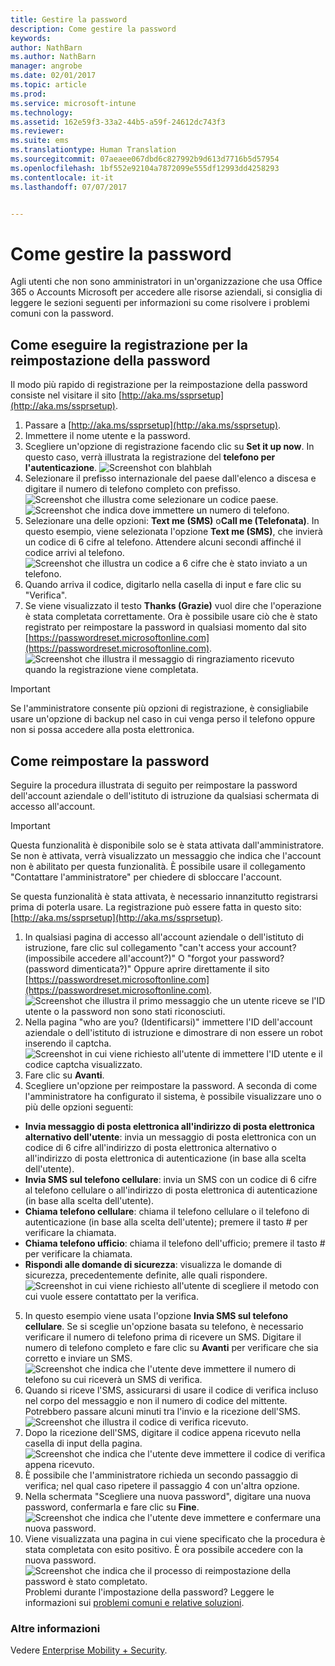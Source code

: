```yaml
---
title: Gestire la password
description: Come gestire la password
keywords: 
author: NathBarn
ms.author: NathBarn
manager: angrobe
ms.date: 02/01/2017
ms.topic: article
ms.prod: 
ms.service: microsoft-intune
ms.technology: 
ms.assetid: 162e59f3-33a2-44b5-a59f-24612dc743f3
ms.reviewer: 
ms.suite: ems
ms.translationtype: Human Translation
ms.sourcegitcommit: 07aeaee067dbd6c827992b9d613d7716b5d57954
ms.openlocfilehash: 1bf552e92104a7872099e555df12993dd4258293
ms.contentlocale: it-it
ms.lasthandoff: 07/07/2017


---
```


# <a name="how-to-manage-your-own-password"></a>Come gestire la password

Agli utenti che non sono amministratori in un'organizzazione che usa Office 365 o Accounts Microsoft per accedere alle risorse aziendali, si consiglia di leggere le sezioni seguenti per informazioni su come risolvere i problemi comuni con la password.

## <a name="how-to-register-for-password-reset"></a>Come eseguire la registrazione per la reimpostazione della password
Il modo più rapido di registrazione per la reimpostazione della password consiste nel visitare il sito [http://aka.ms/ssprsetup](http://aka.ms/ssprsetup).

1.  Passare a [http://aka.ms/ssprsetup](http://aka.ms/ssprsetup).
2.  Immettere il nome utente e la password.
3.  Scegliere un'opzione di registrazione facendo clic su **Set it up now**. In questo caso, verrà illustrata la registrazione del **telefono per l'autenticazione**.
![Screenshot con blahblah](./media/ft-mngPW-1-setup.png)
4.  Selezionare il prefisso internazionale del paese dall'elenco a discesa e digitare il numero di telefono completo con prefisso.
![Screenshot che illustra come selezionare un codice paese. ](./media/ft-mngPW-2-enterNumber.png)![Screenshot che indica dove immettere un numero di telefono.](./media/ft-mngPW-3-enterNumber2.png)
5.  Selezionare una delle opzioni: **Text me (SMS)** o**Call me (Telefonata)**. In questo esempio, viene selezionata l'opzione **Text me (SMS)**, che invierà un codice di 6 cifre al telefono. Attendere alcuni secondi affinché il codice arrivi al telefono.
![Screenshot che illustra un codice a 6 cifre che è stato inviato a un telefono.](./media/ft-mngPW-4-textCode.png)
6.  Quando arriva il codice, digitarlo nella casella di input e fare clic su "Verifica".
7.  Se viene visualizzato il testo **Thanks (Grazie)** vuol dire che l'operazione è stata completata correttamente. Ora è possibile usare ciò che è stato registrato per reimpostare la password in qualsiasi momento dal sito [https://passwordreset.microsoftonline.com](https://passwordreset.microsoftonline.com).
![Screenshot che illustra il messaggio di ringraziamento ricevuto quando la registrazione viene completata.](./media/ft-mngPW-5-thanks.png)

> [!IMPORTANT]
> Se l'amministratore consente più opzioni di registrazione, è consigliabile usare un'opzione di backup nel caso in cui venga perso il telefono oppure non si possa accedere alla posta elettronica.

## <a name="how-to-reset-your-password"></a>Come reimpostare la password
Seguire la procedura illustrata di seguito per reimpostare la password dell'account aziendale o dell'istituto di istruzione da qualsiasi schermata di accesso all'account.

> [!IMPORTANT]
> Questa funzionalità è disponibile solo se è stata attivata dall'amministratore. Se non è attivata, verrà visualizzato un messaggio che indica che l'account non è abilitato per questa funzionalità. È possibile usare il collegamento "Contattare l'amministratore" per chiedere di sbloccare l'account.
>
Se questa funzionalità è stata attivata, è necessario innanzitutto registrarsi prima di poterla usare. La registrazione può essere fatta in questo sito: [http://aka.ms/ssprsetup](http://aka.ms/ssprsetup).

1.  In qualsiasi pagina di accesso all'account aziendale o dell'istituto di istruzione, fare clic sul collegamento "can't access your account? (impossibile accedere all'account?)" O "forgot your password? (password dimenticata?)" Oppure aprire direttamente il sito [https://passwordreset.microsoftonline.com](https://passwordreset.microsoftonline.com).
![Screenshot che illustra il primo messaggio che un utente riceve se l'ID utente o la password non sono stati riconosciuti.](./media/ft-mngPW-6-resetPWbegin.png)
2.  Nella pagina "who are you? (Identificarsi)" immettere l'ID dell'account aziendale o dell'istituto di istruzione e dimostrare di non essere un robot inserendo il captcha.
![Screenshot in cui viene richiesto all'utente di immettere l'ID utente e il codice captcha visualizzato.](./media/ft-mngPW-7-enterID.png)
3.  Fare clic su **Avanti**.
4.  Scegliere un'opzione per reimpostare la password. A seconda di come l'amministratore ha configurato il sistema, è possibile visualizzare uno o più delle opzioni seguenti:
 - **Invia messaggio di posta elettronica all'indirizzo di posta elettronica alternativo dell'utente**: invia un messaggio di posta elettronica con un codice di 6 cifre all'indirizzo di posta elettronica alternativo o all'indirizzo di posta elettronica di autenticazione (in base alla scelta dell'utente).
  - **Invia SMS sul telefono cellulare**: invia un SMS con un codice di 6 cifre al telefono cellulare o all'indirizzo di posta elettronica di autenticazione (in base alla scelta dell'utente).
  - **Chiama telefono cellulare**: chiama il telefono cellulare o il telefono di autenticazione (in base alla scelta dell'utente); premere il tasto # per verificare la chiamata.
 - **Chiama telefono ufficio**: chiama il telefono dell'ufficio; premere il tasto # per verificare la chiamata.
 - **Rispondi alle domande di sicurezza**: visualizza le domande di sicurezza, precedentemente definite, alle quali rispondere.
 ![Screenshot in cui viene richiesto all'utente di scegliere il metodo con cui vuole essere contattato per la verifica.](./media/ft-mngPW-8-answerQuestions.png)
5.  In questo esempio viene usata l'opzione **Invia SMS sul telefono cellulare**. Se si sceglie un'opzione basata su telefono, è necessario verificare il numero di telefono prima di ricevere un SMS. Digitare il numero di telefono completo e fare clic su **Avanti** per verificare che sia corretto e inviare un SMS.
![Screenshot che indica che l'utente deve immettere il numero di telefono su cui riceverà un SMS di verifica.](./media/ft-mngPW-9-textNumber.png)
6.  Quando si riceve l'SMS, assicurarsi di usare il codice di verifica incluso nel corpo del messaggio e non il numero di codice del mittente. Potrebbero passare alcuni minuti tra l'invio e la ricezione dell'SMS.
![Screenshot che illustra il codice di verifica ricevuto.](./media/ft-mngPW-10-verificationCode.png)
7.  Dopo la ricezione dell'SMS, digitare il codice appena ricevuto nella casella di input della pagina.
![Screenshot che indica che l'utente deve immettere il codice di verifica appena ricevuto.](./media/ft-mngPW-11-enterCode.png)
8.  È possibile che l'amministratore richieda un secondo passaggio di verifica; nel qual caso ripetere il passaggio 4 con un'altra opzione.
9.  Nella schermata "Scegliere una nuova password", digitare una nuova password, confermarla e fare clic su **Fine**.
![Screenshot che indica che l'utente deve immettere e confermare una nuova password.](./media/ft-mngPW-12-clickFinish.png)
10. Viene visualizzata una pagina in cui viene specificato che la procedura è stata completata con esito positivo. È ora possibile accedere con la nuova password.
![Screenshot che indica che il processo di reimpostazione della password è stato completato.](./media/ft-mngPW-13-success.png)
Problemi durante l'impostazione della password? Leggere le informazioni sui [problemi comuni e relative soluzioni](https://azure.microsoft.com/en-us/documentation/articles/active-directory-passwords-update-your-own-password/#common-problems-and-their-solutions).

### <a name="want-to-learn-more"></a>Altre informazioni
Vedere [Enterprise Mobility + Security](https://www.microsoft.com/en-us/server-cloud/enterprise-mobility/overview.aspx).

